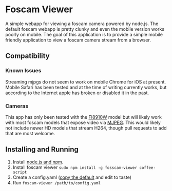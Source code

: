 # Foscam Viewer

A simple webapp for viewing a foscam camera powered by node.js. The default foscam webapp
is pretty clunky and even the mobile version works poorly on mobile. The goal of this application
is to provide a simple mobile friendly application to view a foscam camera stream from a browser.

## Compatibility

### Known Issues

Streaming mjpgs do not seem to work on mobile Chrome for iOS at present. Mobile Safari has been tested and at the time of writing currently works, but according to the Internet apple has broken or disabled it in the past. 

### Cameras

This app has only been tested with the [FI8910W](http://foscam.us/products/foscam-fi8910w-wireless-ip-camera.html) model but will likely work with most foscam models that expose video via [MJPEG](http://en.wikipedia.org/wiki/Motion_JPEG).  This would likely not include newer HD models that stream H264, though pull requests to add that are most welcome.

## Installing and Running

  1. Install [node.js and npm](https://nodejs.org/).
  2. Install foscam viewer `sudo npm install -g fosscam-viewer coffee-script`
  3. Create a config.yaml ([copy the default](https://github.com/tizzo/foscam-viewer/blob/master/default-config.yaml) and edit to taste)
  4. Run `foscam-viewer /path/to/config.yaml`
